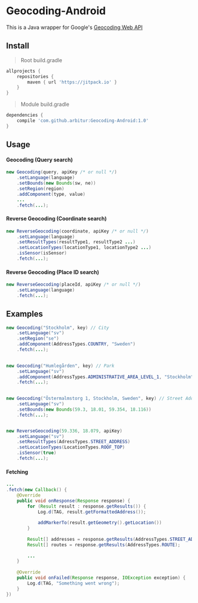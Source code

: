 # Geocoding-Android

This is a Java wrapper for Google's [Geocoding Web API](https://developers.google.com/maps/documentation/geocoding)

## Install

> Root build.gradle
```gradle
allprojects {
	repositories {
		maven { url 'https://jitpack.io' }
	}
}
```

> Module build.gradle
```gradle
dependencies {
	compile 'com.github.arbitur:Geocoding-Android:1.0'
}
```

## Usage

#### Geocoding (Query search)

```java
new Geocoding(query, apiKey /* or null */)
    .setLanguage(language)
    .setBounds(new Bounds(sw, ne))
    .setRegion(region)
    .addComponent(type, value)
    ...
    .fetch(...);
```

#### Reverse Geocoding (Coordinate search)

```java
new ReverseGeocoding(coordinate, apiKey /* or null */)
    .setLanguage(language)
    .setResultTypes(resultType1, resultType2 ...)
    .setLocationTypes(locationType1, locationType2 ...)
    .isSensor(isSensor)
    .fetch(...);
```

#### Reverse Geocoding (Place ID search)

```java
new ReverseGeocoding(placeId, apiKey /* or null */)
    .setLanguage(language)
    .fetch(...);
```

## Examples

```java
new Geocoding("Stockholm", key) // City
    .setLanguage("sv")
    .setRegion("se")
    .addComponent(AddressTypes.COUNTRY, "Sweden")
    .fetch(...);
    

new Geocoding("Humlegården", key) // Park
    .setLanguage("sv")
    .addComponent(AddressTypes.ADMINISTRATIVE_AREA_LEVEL_1, "Stockholm")
    .fetch(...);
    

new Geocoding("Östermalmstorg 1, Stockholm, Sweden", key) // Street Address
    .setLanguage("sv")
    .setBounds(new Bounds(59.3, 18.01, 59.354, 18.116))
    .fetch(...);


new ReverseGeocoding(59.336, 18.079, apiKey)
    .setLanguage("sv")
    .setResultTypes(AdressTypes.STREET_ADDRESS)
    .setLocationTypes(LocationTypes.ROOF_TOP)
    .isSensor(true)
    .fetch(...);
```

#### Fetching

```java
...
.fetch(new Callback() {
    @Override
    public void onResponse(Response response) {
        for (Result result : response.getResults()) {
            Log.d(TAG, result.getFormattedAddress());
            
            addMarkerTo(result.getGeometry().getLocation())
        }
        
        Result[] addresses = response.getResults(AddressTypes.STREET_ADDRESS);
        Result[] routes = response.getResults(AddressTypes.ROUTE);
        
        ...
    }
        
    @Override
    public void onFailed(Response response, IOException exception) {
        Log.d(TAG, "Something went wrong");
    }
})
```
